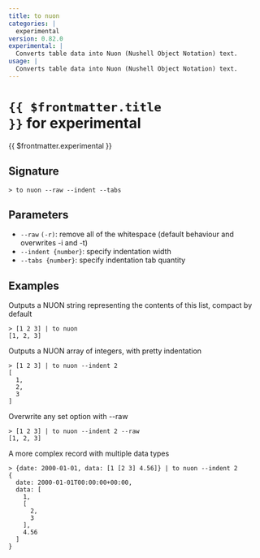 ```yaml
---
title: to nuon
categories: |
  experimental
version: 0.82.0
experimental: |
  Converts table data into Nuon (Nushell Object Notation) text.
usage: |
  Converts table data into Nuon (Nushell Object Notation) text.
---
```


# <code>{{ $frontmatter.title }}</code> for experimental

<div class='command-title'>{{ $frontmatter.experimental }}</div>

## Signature

```> to nuon --raw --indent --tabs```

## Parameters

 -  `--raw` `(-r)`: remove all of the whitespace (default behaviour and overwrites -i and -t)
 -  `--indent {number}`: specify indentation width
 -  `--tabs {number}`: specify indentation tab quantity

## Examples

Outputs a NUON string representing the contents of this list, compact by default
```shell
> [1 2 3] | to nuon
[1, 2, 3]
```

Outputs a NUON array of integers, with pretty indentation
```shell
> [1 2 3] | to nuon --indent 2
[
  1,
  2,
  3
]
```

Overwrite any set option with --raw
```shell
> [1 2 3] | to nuon --indent 2 --raw
[1, 2, 3]
```

A more complex record with multiple data types
```shell
> {date: 2000-01-01, data: [1 [2 3] 4.56]} | to nuon --indent 2
{
  date: 2000-01-01T00:00:00+00:00,
  data: [
    1,
    [
      2,
      3
    ],
    4.56
  ]
}
```
